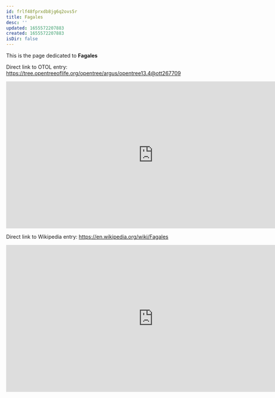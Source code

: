 ```yaml
---
id: frlf48fprxdb8jg6q2ovs5r
title: Fagales
desc: ''
updated: 1655572207883
created: 1655572207883
isDir: false
---
```

This is the page dedicated to **Fagales**


Direct link to OTOL entry: https://tree.opentreeoflife.org/opentree/argus/opentree13.4@ott267709



<html>
    <body>
    <iframe src="https://tree.opentreeoflife.org/opentree/argus/opentree13.4@ott267709"
    width="800" height="400" frameborder="0" allowfullscreen> </iframe>
    </body>
</html>
    


Direct link to Wikipedia entry: https://en.wikipedia.org/wiki/Fagales



<html>
    <body>
    <iframe src="https://en.wikipedia.org/wiki/Fagales"
    width="800" height="400" frameborder="0" allowfullscreen> </iframe>
    </body>
</html>
    
